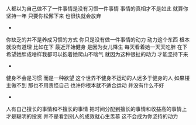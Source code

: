 人都以为自己做不了一件事情是没有习惯一件事情 事情的真相才不是如此 就算你坚持一年 只要你松懈下来 也很快就会放弃

-

你缺乏的并不是养成习惯的方式 你只是没有做一件事情的动力 动力这个东西 根本就没有道理 比如在下 最近开始健身 是因为女儿降生 每天看着她一天天吃胖 在下希望她胖成啥样我都可以抱着她爬山不喘气 就因为这种很扯的动力 才能坚持下来

-

健身不会是习惯 而是一种欲望 这个世界不健身不运动的人远多于健身的人 如果楼主做不到 那也不用责怪自己 也许你根本就不适合运动 并没有什么不好

-

人有自己擅长的事情和不擅长的事情 把时间分配到擅长的事情和收益高的事情上 才是聪明的投资 并不是看到别人的成效就心生羡慕 这不会成为你坚持的动力